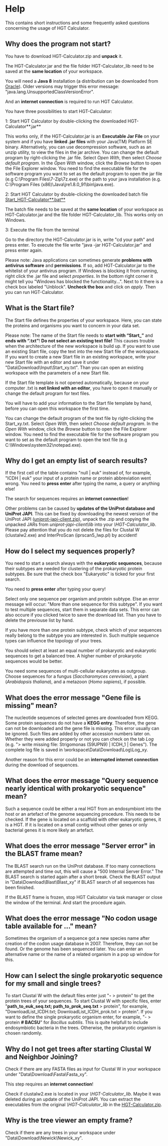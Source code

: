 Help
====

This contains short instructions and some frequently asked questions concerning the usage of HGT Calculator.

Why does the program not start?
-------------------------------

You have to download HGT-Calculator.zip and **unpack** it.

The HGT-Calculator.jar and the file folder HGT-Calculator_lib need to be saved at the **same location** of your workspace.

You will need a **Java 8** installation (a distribution can be downloaded from [Oracle][java]). Older versions may trigger
this error message: "java.lang.UnsupportedClassVersionError".

And an **internet connection** is required to run HGT Calculator.

You have three possibilities to start HGT-Calculator:

1: Start HGT Calculator by double-clicking the downloaded HGT-Calculator**.jar**

This works only, if the HGT-Calculator.jar is an **Executable Jar File** on your system and if you have **linked .jar files**
with your Java(TM) Platform SE binary. Alternatively, you can use decompression software, such as an unzip utility, to view
the files in the jar archive. You can change the default program by right-clicking the .jar file. Select _Open With_, then
select _Choose default program_. In the _Open With_ window, click the _Browse_ button to open the File Explorer window. You
need to find the executable file for the software program you want to set as the default program to open the jar file (e.g
C:\Program Files\7-Zip\7z.exe) or the path to your java installation (e.g. C:\Program Files (x86)\Java\jre1.8.0_91\bin\java.exe).

2: Start HGT Calculator by double-clicking the downloaded batch file [Start_HGT-Calculator**.bat**][bat]

The batch file needs to be saved at the **same location** of your workspace as HGT-Calculator.jar and the file folder HGT-Calculator_lib.
This works only on Windows.

3: Execute the file from the terminal

Go to the directory the HGT-Calculator.jar is in, write "cd your path" and press enter.
To execute the file write "java -jar HGT-Calculator.jar" and press enter again.

Please note: Java applications can sometimes generate **problems with antivirus software** and **permissions**. If so, add
HGT-Calculator.jar to the whitelist of your antivirus program. If Windows is blocking it from running, right click the .jar
file and select  _properties_. In the bottom right corner it might tell you "Windows has blocked the functionality...". Next
to it there is a check box labeled "Unblock". **Uncheck the box** and click on _apply_. Then you can run HGT-Calculator.


What is the Start file?
-----------------------

The Start file defines the properties of your workspace. Here, you can state the proteins and organisms you want to concern in
your data set.

Please note: The name of the Start file needs to **start with “Start_”** and **ends with “.txt”**! **Do not select an existing
text file!** This causes trouble when the architecture of the new workspace is build up. If you want to use an existing Start
file, copy the text into the new Start file of the workspace. If you want to create a new Start file in an existing workspace,
write your new Start file with an editor and save it under "Data\Download\Input\Start_xy.txt". Than you can open an existing 
workspace with the parameters of a new Start file.

If the Start file template is not opened automatically, because
on your computer .txt is **not linked with an editor**, you have to open it manually or change the default program for text
files.

You will have to add your information to the Start file template by hand, before you can open this workspace the first time. 

You can change the default program of the text file by right-clicking the Start_xy.txt. Select _Open With_, then
select _Choose default program_. In the _Open With_ window, click the _Browse_ button to open the File Explorer window. You
need to find the executable file for the software program you want to set as the default program to open the text file (e.g
C:\Windows\system32\notepad.exe).


Why do I get an empty list of search results?
---------------------------------------------

If the first cell of the table contains "null | euk" instead of, for example, "ICDH | euk" your input of a protein name or
protein abbreviation went wrong. You need to **press enter** after typing the name, a query or anything else!

The search for sequences requires an **internet connection**!

Other problems can be caused by **updates of the UniProt database and UniProt JAPI**. This can be fixed by downloading the
newest version of the UniProt JAPI ([uniprot-japi-client.zip][japi]), unpack the .zip and copying the unpacked JARs from
_uniprot-japi-client\lib_ into your _\HGT-Calculator_lib_. Please pay attention that you do not delete the files for Clustal W 
(clustalw2.exe) and InterProScan (iprscan5_lwp.pl) by accident!


How do I select my sequences properly?
--------------------------------------

You need to start a search always with the **eukaryotic sequences**, because their subtypes are needed for clustering of the prokaryotic protein subtypes. Be sure that the check box "Eukaryotic" is ticked for your first search.

You need to **press enter** after typing your query!

Select only one sequence per organism and protein subtype. Else an error message will occur: "More than one sequence for this subtype". If you want to test multiple sequences, start them in separate data sets. This error can also occure if you clicked twice to save the download list. Than you have to delete the previouse list by hand.

If you have more than one protein subtype, check which of your sequences really belong to the subtype you are interested in. Such multiple sequence types can influence the topology of your trees.

You should select at least an equal number of prokaryotic and eukaryotic sequences to get a balanced tree. A higher number of prokaryotic sequences would be better.

You need some sequences of multi-cellular eukaryotes as outgroup. Choose sequences for a fungus (_Saccharomyces cerevisiae_), a plant (_Arabidopsis thaliana_), and a metazoon (_Homo sapiens_), if possible.


What does the error message "Gene file is missing" mean?
--------------------------------------------------------

The nucleotide sequences of selected genes are downloaded from KEGG. Some protein sequences do not have a **KEGG entry**. Therefore, 
the gene can not be downloaded and the gene file is missing. This error usually can be ignored. Such files are added by other
accession numbers later on. Whether they were added properly or not you can check on the tab _Log_
(e.g. "> write missing file: Strigomonas (S9UPN9) | ICDH_1 | Genes"). The complete log file is saved in \workspace\Data\Download\Log\Log_xy.

Another reason for this error could be an **interrupted internet connection** during the download of sequences.

What does the error message "Query sequence nearly identical with prokaryotic sequence" mean?
---------------------------------------------------------------------------------------------

Such a sequence could be either a real HGT from an endosymbiont into the host or an artefact of the genome sequencing procedure. This needs to be checked. If the gene is located on a scaffold with other eukaryotic genes, it is a HGT. If it is located on a small contig without other genes or only bacterial genes it is more likely an artefact.


What does the error message "Server error" in the BLAST frame mean?
-------------------------------------------------------------------

The BLAST search run on the UniProt database. If too many connections are attempted and time out, this will cause a "500 Internal Server Error." The BLAST search is started again after a short break. Check the BLAST output in "Data\Download\Blast\Blast_xy" if BLAST search of all sequences has been finished.

If the BLAST frame is frozen, stop HGT Calculator via task manager or close the window of the terminal. And start the procedure again.


What does the error message "No codon usage table available for ..." mean?
--------------------------------------------------------------------------

Sometimes the organism of a sequence got a new species name after creation of the codon usage database in 2007. Therefore, they can not be found. Or the genome has been sequenced later. You can enter an alternative name or the name of a related organism in a pop up window for this.


How can I select the single prokaryotic sequence for my small and single trees?
-------------------------------------------------------------------------------

To start Clustal W with the default files enter just "**-** > protein" to get the protein trees of your sequences. To start Clustal W with specific files, enter "**path_to_euk_seq.txt; path_to_prok_seq.txt** > protein", for example, "DownloadList_ICDH.txt; DownloadList_ICDH_prok.txt > protein".
If you want to define the single prokaryotic organism enter, for example, "- > protein **# BACSU**" for _Bacillus subtilis_. This is quite helpfull to include endosymbiotic bacteria in the trees. Otherwise, the prokaryotic organism is chosen randomly.


Why do I not get trees after starting Clustal W and Neighbor Joining?
---------------------------------------------------------------------

Check if there are any FASTA files as input for Clustal W in your workspace under "Data\Download\Fasta\Fasta_xy".

This step requires an **internet connection**!

Check if clustalw2.exe is located in your _\HGT-Calculator_lib_. Maybe it was deleted during an update of the UniProt JAPI.
You can extract the executables from the original _\HGT-Calculator_lib_ in the [HGT-Calculator.zip][zip].


Why is the tree viewer an empty frame?
--------------------------------------

Check if there are any trees in your workspace under "Data\Download\Newick\Newick_xy".



[java]: https://java.com/de/download/
[bat]: https://github.com/SabrinaEllenberger/HGT-Calculator/blob/master/Start_HGT-Calculator.bat
[japi]: http://www.ebi.ac.uk/uniprot/japi/
[zip]: https://github.com/SabrinaEllenberger/HGT-Calculator/blob/master/HGT-Calculator.zip
